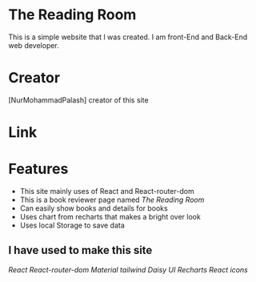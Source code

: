 # The Reading Room

This is a simple website that I was created. I am front-End and Back-End web developer.
# Creator
[NurMohammadPalash] creator of this site
# Link

# Features
- This site mainly uses of React and React-router-dom
- This is a book reviewer page named _The Reading Room_
- Can easily show books and details for books
- Uses chart from recharts that makes a bright over look 
- Uses local Storage to save data 


## I have used to make this site
_React_
_React-router-dom_
_Material tailwind_
_Daisy UI_
_Recharts_
_React icons_



